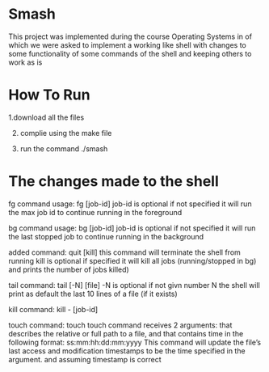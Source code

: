 # Smash

This project was implemented during the course Operating Systems in of which we were asked to implement a working like shell with changes to some functionality of some commands of the shell and keeping others to work as is



# How To Run

1.download all the files


2. complie using the make file


3. run the command ./smash


# The changes made to the shell

fg command  usage:
fg [job-id]
job-id is optional if not specified it will run the max job id to continue running in the foreground

bg command usage:
bg [job-id]
job-id is optional if not specified it will run the last stopped job to continue running in the background

added command:
quit [kill]
this command will terminate the shell from running
kill is optional if specified it will kill all jobs (running/stopped in bg) and prints the number of jobs killed)

tail command:
tail [-N] [file]
-N is optional if not givn number N the shell will print as default the last 10 lines of a file (if it exists)

kill command:
kill -<signum> [job-id]

touch command:
touch <file-name> <timestamp>
touch command receives 2 arguments: <file-name> that describes the relative or full path to a file, and <timestamp> that contains time in the following format: ss:mm:hh:dd:mm:yyyy
This command will update the file’s last access and modification timestamps to be the time specified in the <timestamp> argument.
and assuming timestamp is correct
